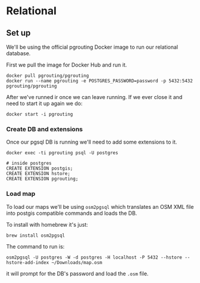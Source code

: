 # Relational

## Set up

We'll be using the official pgrouting Docker image to run our relational database.

First we pull the image for Docker Hub and run it.
```
docker pull pgrouting/pgrouting
docker run --name pgrouting -e POSTGRES_PASSWORD=password -p 5432:5432 pgrouting/pgrouting
```

After we've runned ir once we can leave running. If we ever close it and need to start it up again we do:
```
docker start -i pgrouting
```

### Create DB and extensions

Once our pgsql DB is running we'll need to add some extensions to it.

```
docker exec -ti pgrouting psql -U postgres

# inside postgres
CREATE EXTENSION postgis;
CREATE EXTENSION hstore;
CREATE EXTENSION pgrouting;
```

### Load map

To load our maps we'll be using `osm2pgsql` which translates an OSM XML file into postgis compatible commands and loads the DB.

To install with homebrew it's just:
```
brew install osm2pgsql
```

The command to run is:
```
osm2pgsql -U postgres -W -d postgres -H localhost -P 5432 --hstore --hstore-add-index ~/Downloads/map.osm
```
it will prompt for the DB's password and load the `.osm` file.
